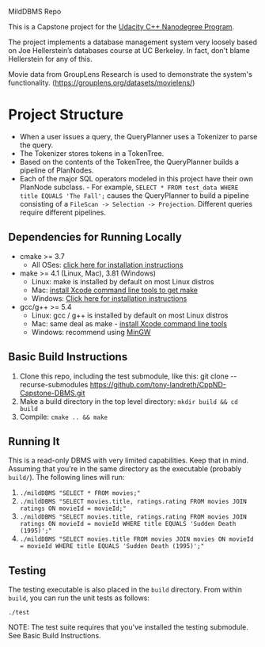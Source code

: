MildDBMS Repo

This is a Capstone project for the [Udacity C++ Nanodegree Program](https://www.udacity.com/course/c-plus-plus-nanodegree--nd213).

The project implements a database management system very loosely based on Joe Hellerstein’s databases course at UC Berkeley.
In fact, don't blame Hellerstein for any of this.

Movie data from GroupLens Research is used to demonstrate the system's functionality. (https://grouplens.org/datasets/movielens/)

# Project Structure  

- When a user issues a query, the QueryPlanner uses a Tokenizer to parse the query.  
- The Tokenizer stores tokens in a TokenTree.  
- Based on the contents of the TokenTree, the QueryPlanner builds a pipeline of PlanNodes.  
- Each of the major SQL operators modeled in this project have their own PlanNode subclass.  - For example, `SELECT * FROM test_data WHERE title EQUALS 'The Fall';` causes the QueryPlanner
  to build a pipeline consisting of a `FileScan -> Selection -> Projection`. Different queries require different pipelines.  

## Dependencies for Running Locally
* cmake >= 3.7
  * All OSes: [click here for installation instructions](https://cmake.org/install/)
* make >= 4.1 (Linux, Mac), 3.81 (Windows)
  * Linux: make is installed by default on most Linux distros
  * Mac: [install Xcode command line tools to get make](https://developer.apple.com/xcode/features/)
  * Windows: [Click here for installation instructions](http://gnuwin32.sourceforge.net/packages/make.htm)
* gcc/g++ >= 5.4
  * Linux: gcc / g++ is installed by default on most Linux distros
  * Mac: same deal as make - [install Xcode command line tools](https://developer.apple.com/xcode/features/)
  * Windows: recommend using [MinGW](http://www.mingw.org/)


## Basic Build Instructions

1. Clone this repo, including the test submodule, like this: git clone --recurse-submodules https://github.com/tony-landreth/CppND-Capstone-DBMS.git
2. Make a build directory in the top level directory: `mkdir build && cd build`  
3. Compile: `cmake .. && make`

## Running It
This is a read-only DBMS with very limited capabilities. Keep that in mind.
Assuming that you're in the same directory as the executable (probably `build/`). The following lines will run:
1. `./mildDBMS "SELECT * FROM movies;"`  
2. `./mildDBMS "SELECT movies.title, ratings.rating FROM movies JOIN ratings ON movieId = movieId;"`  
3. `./mildDBMS "SELECT movies.title, ratings.rating FROM movies JOIN ratings ON movieId = movieId WHERE title EQUALS 'Sudden Death (1995)';"`  
4. `./mildDBMS "SELECT movies.title FROM movies JOIN movies ON movieId = movieId WHERE title EQUALS 'Sudden Death (1995)';"`  

## Testing

The testing executable is also placed in the `build` directory. From within `build`, you can run the unit tests as follows:
```
./test
```
NOTE: The test suite requires that you've installed the testing submodule. See Basic Build Instructions.
